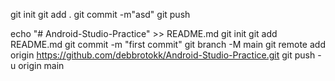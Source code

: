 git init
git add .
git commit -m"asd"
git push



echo "# Android-Studio-Practice" >> README.md
git init
git add README.md
git commit -m "first commit"
git branch -M main
git remote add origin https://github.com/debbrotokk/Android-Studio-Practice.git
git push -u origin main
